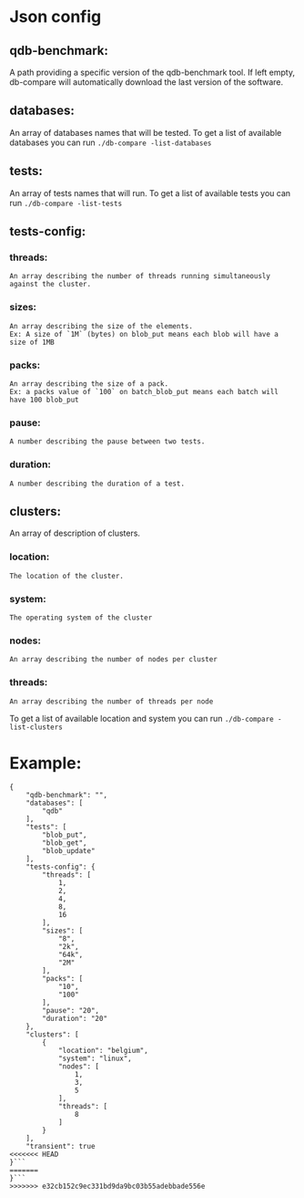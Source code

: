 # Json config
## qdb-benchmark:
A path providing a specific version of the qdb-benchmark tool.
If left empty, db-compare will automatically download the last version of the software.

## databases:
An array of databases names that will be tested.
To get a list of available databases you can run `./db-compare -list-databases`

## tests:
An array of tests names that will run.
To get a list of available tests you can run `./db-compare -list-tests`

## tests-config:
###    threads:
    An array describing the number of threads running simultaneously against the cluster.
###    sizes:
    An array describing the size of the elements.
    Ex: A size of `1M` (bytes) on blob_put means each blob will have a size of 1MB
###    packs:
    An array describing the size of a pack.
    Ex: a packs value of `100` on batch_blob_put means each batch will have 100 blob_put
###    pause:
    A number describing the pause between two tests.
###    duration:
    A number describing the duration of a test.

## clusters:
An array of description of clusters.
###    location:
    The location of the cluster.
###    system:
    The operating system of the cluster
###    nodes:
    An array describing the number of nodes per cluster
###    threads:
    An array describing the number of threads per node
To get a list of available location and system you can run `./db-compare -list-clusters`


# Example:
```
{
    "qdb-benchmark": "",
    "databases": [
        "qdb"
    ],
    "tests": [
        "blob_put",
        "blob_get",
        "blob_update"
    ],
    "tests-config": {
        "threads": [
            1,
            2,
            4,
            8,
            16
        ],
        "sizes": [
            "8",
            "2k",
            "64k",
            "2M"
        ],
        "packs": [
            "10",
            "100"
        ],
        "pause": "20",
        "duration": "20"
    },
    "clusters": [
        {
            "location": "belgium",
            "system": "linux",
            "nodes": [
                1,
                3,
                5
            ],
            "threads": [
                8
            ]
        }
    ],
    "transient": true
<<<<<<< HEAD
}```
=======
}```
>>>>>>> e32cb152c9ec331bd9da9bc03b55adebbade556e
